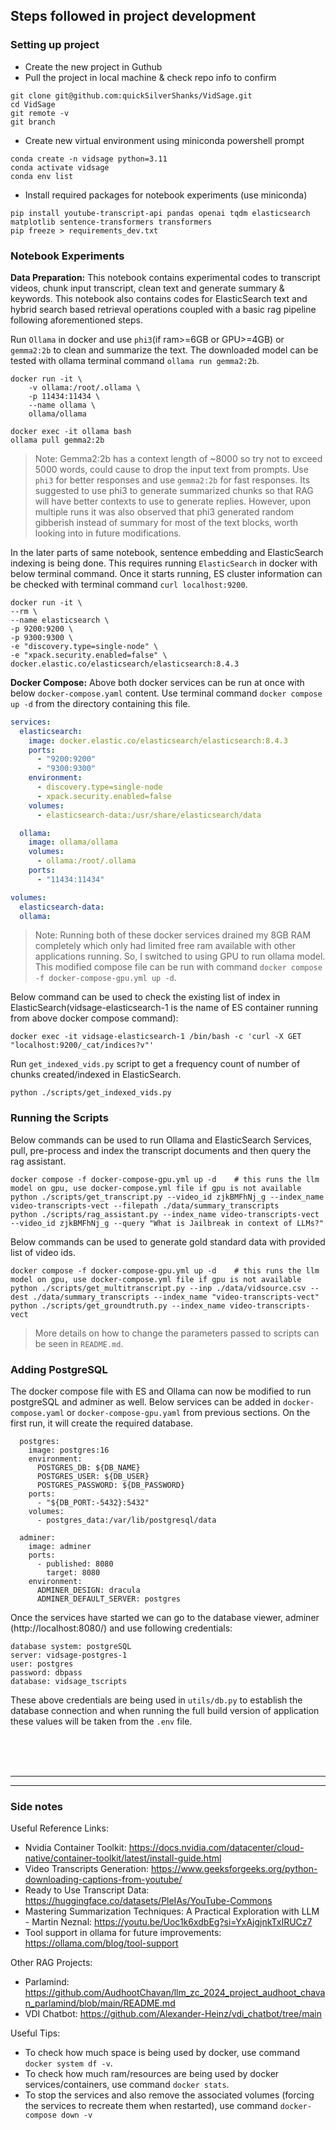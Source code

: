 ## Steps followed in project development



### Setting up project

* Create the new project in Guthub
* Pull the project in local machine & check repo info to confirm
```shell
git clone git@github.com:quickSilverShanks/VidSage.git
cd VidSage
git remote -v
git branch
```
* Create new virtual environment using miniconda powershell prompt
```shell
conda create -n vidsage python=3.11
conda activate vidsage
conda env list
```

* Install required packages for notebook experiments (use miniconda)
```shell
pip install youtube-transcript-api pandas openai tqdm elasticsearch matplotlib sentence-transformers transformers
pip freeze > requirements_dev.txt
```



### Notebook Experiments

**Data Preparation:** This notebook contains experimental codes to transcript videos, chunk input transcript, clean text and generate summary & keywords. This notebook also contains codes for ElasticSearch text and hybrid search based retrieval operations coupled with a basic rag pipeline following aforementioned steps.

Run `Ollama` in docker and use `phi3`(if ram>=6GB or GPU>=4GB) or `gemma2:2b` to clean and summarize the text. The downloaded model can be tested with ollama terminal command `ollama run gemma2:2b`.
```shell
docker run -it \
    -v ollama:/root/.ollama \
    -p 11434:11434 \
    --name ollama \
    ollama/ollama
```
```shell
docker exec -it ollama bash
ollama pull gemma2:2b
```

> Note: Gemma2:2b has a context length of ~8000 so try not to exceed 5000 words, could cause to drop the input text from prompts. Use `phi3` for better responses and use `gemma2:2b` for fast responses. Its suggested to use phi3 to generate summarized chunks so that RAG will have better contexts to use to generate replies. However, upon multiple runs it was also observed that phi3 generated random gibberish instead of summary for most of the text blocks, worth looking into in future modifications.

In the later parts of same notebook, sentence embedding and ElasticSearch indexing is being done. This requires running `ElasticSearch` in docker with below terminal command. Once it starts running, ES cluster information can be checked with terminal command `curl localhost:9200`.
```shell
docker run -it \
--rm \
--name elasticsearch \
-p 9200:9200 \
-p 9300:9300 \
-e "discovery.type=single-node" \
-e "xpack.security.enabled=false" \
docker.elastic.co/elasticsearch/elasticsearch:8.4.3
```

**Docker Compose:** Above both docker services can be run at once with below `docker-compose.yaml` content. Use terminal command `docker compose up -d` from the directory containing this file.
```yaml
services:
  elasticsearch:
    image: docker.elastic.co/elasticsearch/elasticsearch:8.4.3
    ports:
      - "9200:9200"
      - "9300:9300"
    environment:
      - discovery.type=single-node
      - xpack.security.enabled=false
    volumes:
      - elasticsearch-data:/usr/share/elasticsearch/data

  ollama:
    image: ollama/ollama
    volumes:
      - ollama:/root/.ollama
    ports:
      - "11434:11434"

volumes:
  elasticsearch-data:
  ollama:
```

> Note: Running both of these docker services drained my 8GB RAM completely which only had limited free ram available with other applications running. So, I switched to using GPU to run ollama model. This modified compose file can be run with command `docker compose -f docker-compose-gpu.yml up -d`.

Below command can be used to check the existing list of index in ElasticSearch(vidsage-elasticsearch-1 is the name of ES container running from above docker compose command):
```shell
docker exec -it vidsage-elasticsearch-1 /bin/bash -c 'curl -X GET "localhost:9200/_cat/indices?v"'
```

Run `get_indexed_vids.py` script to get a frequency count of number of chunks created/indexed in ElasticSearch.
```shell
python ./scripts/get_indexed_vids.py
```



### Running the Scripts

Below commands can be used to run Ollama and ElasticSearch Services, pull, pre-process and index the transcript documents and then query the rag assistant.
```shell
docker compose -f docker-compose-gpu.yml up -d    # this runs the llm model on gpu, use docker-compose.yml file if gpu is not available
python ./scripts/get_transcript.py --video_id zjkBMFhNj_g --index_name video-transcripts-vect --filepath ./data/summary_transcripts
python ./scripts/rag_assistant.py --index_name video-transcripts-vect --video_id zjkBMFhNj_g --query "What is Jailbreak in context of LLMs?"
```

Below commands can be used to generate gold standard data with provided list of video ids.
```shell
docker compose -f docker-compose-gpu.yml up -d    # this runs the llm model on gpu, use docker-compose.yml file if gpu is not available
python ./scripts/get_multitranscript.py --inp ./data/vidsource.csv --dest ./data/summary_transcripts --index_name "video-transcripts-vect"
python ./scripts/get_groundtruth.py --index_name video-transcripts-vect
```

> More details on how to change the parameters passed to scripts can be seen in `README.md`.



### Adding PostgreSQL

The docker compose file with ES and Ollama can now be modified to run postgreSQL and adminer as well. Below services can be added in `docker-compose.yaml` or `docker-compose-gpu.yaml` from previous sections. On the first run, it will create the required database.
```shell
  postgres:
    image: postgres:16
    environment:
      POSTGRES_DB: ${DB_NAME}
      POSTGRES_USER: ${DB_USER}
      POSTGRES_PASSWORD: ${DB_PASSWORD}
    ports:
      - "${DB_PORT:-5432}:5432"
    volumes:
      - postgres_data:/var/lib/postgresql/data

  adminer:
    image: adminer
    ports:
      - published: 8080
        target: 8080
    environment:
      ADMINER_DESIGN: dracula
      ADMINER_DEFAULT_SERVER: postgres
```

Once the services have started we can go to the database viewer, adminer (http://localhost:8080/) and use following credentials:
```
database system: postgreSQL
server: vidsage-postgres-1
user: postgres
password: dbpass
database: vidsage_tscripts
```

These above credentials are being used in `utils/db.py` to establish the database connection and when running the full build version of application these values will be taken from the `.env` file.



<br><br><br><hr><hr>

### Side notes

Useful Reference Links:
* Nvidia Container Toolkit: https://docs.nvidia.com/datacenter/cloud-native/container-toolkit/latest/install-guide.html
* Video Transcripts Generation: https://www.geeksforgeeks.org/python-downloading-captions-from-youtube/
* Ready to Use Transcript Data: https://huggingface.co/datasets/PleIAs/YouTube-Commons
* Mastering Summarization Techniques: A Practical Exploration with LLM - Martin Neznal: https://youtu.be/Uoc1k6xdbEg?si=YxAjgjnkTxIRUCz7
* Tool support in ollama for future improvements: https://ollama.com/blog/tool-support

Other RAG Projects:
* Parlamind: https://github.com/AudhootChavan/llm_zc_2024_project_audhoot_chavan_parlamind/blob/main/README.md
* VDI Chatbot: https://github.com/Alexander-Heinz/vdi_chatbot/tree/main

Useful Tips:
* To check how much space is being used by docker, use command  `docker system df -v`.
* To check how much ram/resources are being used by docker services/containers, use command `docker stats`.
* To stop the services and also remove the associated volumes (forcing the services to recreate them when restarted), use command `docker-compose down -v`

